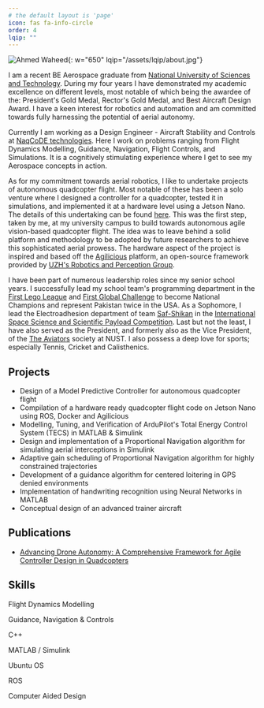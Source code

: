 ```yaml
---
# the default layout is 'page'
icon: fas fa-info-circle
order: 4
lqip: ""
---
```


<!-- > Add Markdown syntax content to file `_tabs/about.md`{: .filepath } and it will show up on this page.
{: .prompt-tip } -->
![Ahmed Waheed](/assets/img/about.jpg){: w="650" lqip="/assets/lqip/about.jpg"}

<p>I am a recent BE Aerospace graduate from <a href="https://nust.edu.pk/" target="_blank">National University of Sciences and Technology</a>. During my four years I have demonstrated my academic excellence on different levels, most notable of which being the awardee of the: President's Gold Medal, Rector's Gold Medal, and Best Aircraft Design Award. I have a keen interest for robotics and automation and am committed towards fully harnessing the potential of aerial autonomy.</p>

<p>Currently I am working as a Design Engineer - Aircraft Stability and Controls at <a href="https://naqcode.com/" target="_blank">NaqCoDE technologies</a>. Here I work on problems ranging from Flight Dynamics Modelling, Guidance, Navigation, Flight Controls, and Simulations. It is a cognitively stimulating experience where I get to see my Aerospace concepts in action.</p>

<p>As for my commitment towards aerial robotics, I like to undertake projects of autonomous quadcopter flight. Most notable of these has been a solo venture where I designed a controller for a quadcopter, tested it in simulations, and implemented it at a hardware level using a Jetson Nano. The details of this undertaking can be found <a href="{{site.url}}/posts/Navigator" target="_blank">here</a>. This was the first step, taken by me, at my university campus to build towards autonomous agile vision-based quadcopter flight. The idea was to leave behind a solid platform and methodology to be adopted by future researchers to achieve this sophisticated aerial prowess. The hardware aspect of the project is inspired and based off the <a href="https://github.com/uzh-rpg/agilicious" target="_blank">Agilicious</a> platform, an open-source framework provided by <a href="https://rpg.ifi.uzh.ch/" target="_blank">UZH's Robotics and Perception Group</a>.</p>

<p>I have been part of numerous leadership roles since my senior school years. I successfully lead my school team's programming department in the <a href="https://www.firstlegoleague.org/" target="_blank">First Lego League</a> and <a href="https://first.global/" target="_blank">First Global Challenge</a> to become National Champions and represent Pakistan twice in the USA. As a Sophomore, I lead the Electroadhesion department of team <a href="https://www.instagram.com/saf._.shikan_/" target="_blank">Saf-Shikan</a> in the <a href="http://isssp.bit.edu.cn/en/n12/" target="_blank">International Space Science and Scientific Payload Competition</a>. Last but not the least, I have also served as the President, and formerly also as the Vice President, of the <a href="https://www.instagram.com/theaviators.nust/" target="_blank">The Aviators</a> society at NUST. I also possess a deep love for sports; especially Tennis, Cricket and Calisthenics.</p>

## Projects
- Design of a Model Predictive Controller for autonomous quadcopter flight
- Compilation of a hardware ready quadcopter flight code on Jetson Nano using ROS, Docker and Agilicious
- Modelling, Tuning, and Verification of ArduPilot's Total Energy Control System (TECS) in MATLAB & Simulink
- Design and implementation of a Proportional Navigation algorithm for simulating aerial interceptions in Simulink
- Adaptive gain scheduling of Proportional Navigation algorithm for highly constrained trajectories
- Development of a guidance algorithm for centered loitering in GPS denied environments
- Implementation of handwriting recognition using Neural Networks in MATLAB
- Conceptual design of an advanced trainer aircraft

## Publications
- <a href="https://doi.org/10.1016/j.trpro.2025.03.100" target="_blank">Advancing Drone Autonomy: A Comprehensive Framework for Agile Controller Design in Quadcopters</a>

## Skills

<div class="round-bubble">
	<p>Flight Dynamics Modelling</p>
	<p>Guidance, Navigation & Controls</p>
	<p>C++</p>
	<p>MATLAB / Simulink</p>
	<p>Ubuntu OS</p>
	<p>ROS</p>
	<p>Computer Aided Design</p>
</div>